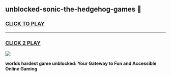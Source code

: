 
## unblocked-sonic-the-hedgehog-games 👋
<h3>
<a href="https://premium.freeplayer.one?title=unblocked-sonic-the-hedgehog-games&ref=14F">CLICK TO PLAY</a></h3>
<hr>

<h3>
<a href="https://premium.freeplayer.one?title=unblocked-sonic-the-hedgehog-games&ref=14F">CLICK 2 PLAY</a>
  
</h3>

<a href="https://premium.freeplayer.one?title=unblocked-sonic-the-hedgehog-games&ref=12F/"><img src="https://clearcache.store/games.png"></a>


**worlds hardest game unblocked: Your Gateway to Fun and Accessible Online Gaming**
